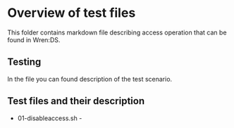 # Overview of test files

This folder contains markdown file describing access operation that can be found in Wren:DS.

## Testing

In the file you can found description of the test scenario.

## Test files and their description

* 01-disableaccess.sh -